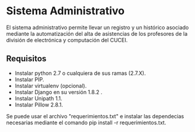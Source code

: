 # Sistema Administrativo
El sistema administrativo permite llevar un registro y un histórico asociado mediante la automatización del alta de asistencias de los profesores de la división de electrónica y computación del CUCEI.

## Requisitos
   * Instalar python 2.7 o cualquiera de sus ramas (2.7.X).
   * Instalar PIP.
   * Instalar virtualenv (opcional).
   * Instalar Django en su versión 1.8.2 .
   * Instalar Unipath 1.1.
   * Instalar Pillow 2.8.1.

Se puede usar el archivo "requerimientos.txt" e instalar las dependecias necesarias mediante el comando pip install -r requerimientos.txt.
